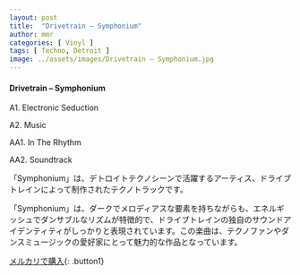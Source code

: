 ```yaml
---
layout: post
title:  "Drivetrain – Symphonium"
author: mmr
categories: [ Vinyl ]
tags: [ Techno, Detroit ]
image: ../assets/images/Drivetrain – Symphonium.jpg
---
```


#### Drivetrain – Symphonium

A1. Electronic Seduction

A2. Music

AA1. In The Rhythm

AA2. Soundtrack

「Symphonium」は、デトロイトテクノシーンで活躍するアーティス、ドライブトレインによって制作されたテクノトラックです。

「Symphonium」は、ダークでメロディアスな要素を持ちながらも、エネルギッシュでダンサブルなリズムが特徴的で、ドライブトレインの独自のサウンドアイデンティティがしっかりと表現されています。この楽曲は、テクノファンやダンスミュージックの愛好家にとって魅力的な作品となっています。



[メルカリで購入](https://jp.mercari.com/item/m23783674213){: .button1}

